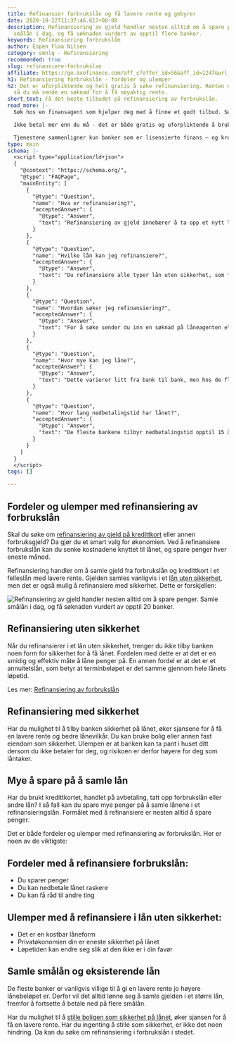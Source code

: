 ```yaml
---
title: Refinansier forbrukslån og få lavere rente og gebyrer
date: 2020-10-22T11:37:46.617+00:00
description: Refinansiering av gjeld handler nesten alltid om å spare penger. Samle
  smålån i dag, og få søknaden vurdert av opptil flere banker.
keywords: Refinansiering forbrukslån
author: Espen Flaa Nilsen
category: smnlg - Refinansiering
recommended: true
slug: refinansiere-forbrukslan
affiliate: https://go.axofinance.com/aff_c?offer_id=56&aff_id=1247&url_id=82&source=Dagbladet&aff_sub=A16
h1: Refinansiering forbrukslån - fordeler og ulemper
h2: Det er uforpliktende og helt gratis å søke refinansiering. Renten er individuell
  så du må sende en søknad for å få nøyaktig rente.
short_text: Få det beste tilbudet på refinansiering av forbrukslån.
read_more: |-
  Søk hos en finansagent som hjelper deg med å finne et godt tilbud. Søknaden din blir behandlet av opptil flere banker samtidig, som sikrer at du får det beste lånet. Alt du trenger å gjøre er å sende inn én elektronisk søknad.

  Ikke betal mer enn du må - det er både gratis og uforpliktende å bruke tjenestene til våre samarbeidspartnere. Skulle det vise seg at du hadde den laveste renten fra før av, er det bare å takke nei til det nye lånetilbudet. Hensikten med refinansiering av gjeld er at du tar opp et nytt lån med en lavere rente og kostnader.

  Tjenestene sammenligner kun banker som er lisensierte finans – og kredittselskaper regulert av [Finanstilsynet](http://www.finanstilsynet.no/).
type: main
schema: |-
  <script type="application/ld+json">
  {
    "@context": "https://schema.org/",
    "@type": "FAQPage",
    "mainEntity": [
      {
        "@type": "Question",
        "name": "Hva er refinansiering?",
        "acceptedAnswer": {
          "@type": "Answer",
          "text": "Refinansiering av gjeld innebærer å ta opp et nytt lån for å betale ut eksisterende gjeld. Målet er å få lavere rente på lånet, og dermed også et billigere lån totalt sett. Refinansiering er spesielt gunstig for deg med flere lån og kreditter, da du kan samle alle disse under ett lån."
        }
      },
      {
        "@type": "Question",
        "name": "Hvilke lån kan jeg refinansiere?",
        "acceptedAnswer": {
          "@type": "Answer",
          "text": "Du refinansiere alle typer lån uten sikkerhet, som for eksempel forbrukslån, smålån, kjøp på avbetaling og kreditter."
        }
      },
      {
        "@type": "Question",
        "name": "Hvordan søker jeg refinansiering?",
        "acceptedAnswer": {
          "@type": "Answer",
          "text": "For å søke sender du inn en søknad på låneagenten eller finansagentens hjemmesider. Huk av for at du ønsker refinansiering og oppgi nødvendige opplysninger om gjelden du skal refinansiere, som lånesum og långiver.\n\nSelskapet sender søknaden din videre til sine samarbeidsbanker som tilbyr refinansiering av gjeld og du mottar det beste tilbudet i retur. Dersom du takker ja til et lånetilbud går kundeforholdet videre til banken du takket ja til. Banken tar seg av utbetalingen av de gamle lånene - og du sitter igjen med kun én faktura."
        }
      },
      {
        "@type": "Question",
        "name": "Hvor mye kan jeg låne?",
        "acceptedAnswer": {
          "@type": "Answer",
          "text": "Dette varierer litt fra bank til bank, men hos de fleste kan du låne fra 10 000 til 500 000 kroner uten sikkerhet."
        }
      },
      {
        "@type": "Question",
        "name": "Hvor lang nedbetalingstid har lånet?",
        "acceptedAnswer": {
          "@type": "Answer",
          "text": "De fleste bankene tilbyr nedbetalingstid opptil 15 år, avhengig av banken du velger. Du kan når som helst betale inn ekstra eller betale ut lånet i sin helhet, uten ekstra omkostninger."
        }
      }
    ]
  }
  </script>
tags: []

---
```

## Fordeler og ulemper med refinansiering av forbrukslån

Skal du søke om [refinansiering av gjeld på kredittkort](https://www.dagbladet.no/annonse/refinansiering-av-kredittkort/72066052) eller annen forbruksgjeld? Da gjør du et smart valg for økonomien. Ved å refinansiere forbrukslån kan du senke kostnadene knyttet til lånet, og spare penger hver eneste måned.

Refinansiering handler om å samle gjeld fra forbrukslån og kredittkort i et felleslån med lavere rente. Gjelden samles vanligvis i et [lån uten sikkerhet](https://www.dagbladet.no/lan-uten-sikkerhet), men det er også mulig å refinansiere med sikkerhet. Dette er forskjellen:

![Refinansiering av gjeld handler nesten alltid om å spare penger. Samle smålån i dag, og få søknaden vurdert av opptil 20 banker.](https://www.dagbladet.no/images/72639121.jpg?imageId=72639121&width=980&height=559 'Refinansiere forbrukslån')

## Refinansiering uten sikkerhet

Når du refinansierer i et lån uten sikkerhet, trenger du ikke tilby banken noen form for sikkerhet for å få lånet. Fordelen med dette er at det er en smidig og effektiv måte å låne penger på. En annen fordel er at det er et annuitetslån, som betyr at terminbeløpet er det samme gjennom hele lånets løpetid.

Les mer: [Refinansiering av forbrukslån](https://www.dagbladet.no/annonse/refinansiering-av-forbrukslan/72061145)

## Refinansiering med sikkerhet

Har du mulighet til å tilby banken sikkerhet på lånet, øker sjansene for å få en lavere rente og bedre lånevilkår. Du kan bruke bolig eller annen fast eiendom som sikkerhet. Ulempen er at banken kan ta pant i huset ditt dersom du ikke betaler for deg, og risikoen er derfor høyere for deg som låntaker.

## Mye å spare på å samle lån

Har du brukt kredittkortet, handlet på avbetaling, tatt opp forbrukslån eller andre lån? I så fall kan du spare mye penger på å samle lånene i et refinansieringslån. Formålet med å refinansiere er nesten alltid å spare penger.

Det er både fordeler og ulemper med refinansiering av forbrukslån. Her er noen av de viktigste:

## Fordeler med å refinansiere forbrukslån:

- Du sparer penger
- Du kan nedbetale lånet raskere
- Du kan få råd til andre ting

## Ulemper med å refinansiere i lån uten sikkerhet:

- Det er en kostbar låneform
- Privatøkonomien din er eneste sikkerhet på lånet
- Løpetiden kan endre seg slik at den ikke er i din favør

<content-btn text="SØK HER" :url="affiliate" rel="nofollow"></content-btn>

<accordion-wrapper title="Spørsmål og svar om refinansiering av forbrukslån">

<accordion>
<template #question> Hva er refinansiering?</template>
<template #answer>
<p>
Refinansiering av gjeld innebærer å ta opp et nytt lån for å betale ut eksisterende gjeld. Målet er å få lavere rente på lånet, og dermed også et billigere lån totalt sett. Refinansiering er spesielt gunstig for deg med flere lån og kreditter, da du kan samle alle disse under ett lån.</p>
</template>
</accordion>

<accordion>
<template #question> Hvilke lån kan jeg refinansiere?</template>
<template #answer>
<p>
Du refinansiere alle typer lån uten sikkerhet, som for eksempel forbrukslån, smålån, kjøp på avbetaling og kreditter.</p>
</template>
</accordion>

<accordion>
<template #question> Hvordan søker jeg refinansiering?</template>
<template #answer>
<p>
For å søke sender du inn en søknad på låneagenten eller finansagentens hjemmesider. Huk av for at du ønsker refinansiering og oppgi nødvendige opplysninger om gjelden du skal refinansiere, som lånesum og långiver.
</p>
<p>
Selskapet sender søknaden din videre til sine samarbeidsbanker som tilbyr refinansiering av gjeld og du mottar det beste tilbudet i retur. Dersom du takker ja til et lånetilbud går kundeforholdet videre til banken du takket ja til. Banken tar seg av utbetalingen av de gamle lånene - og du sitter igjen med kun én faktura.</p>
</template>
</accordion>

<accordion>
<template #question> Hvor mye kan jeg låne?</template>
<template #answer>
<p>
Dette varierer litt fra bank til bank, men hos de fleste kan du låne fra 10 000 til 500 000 kroner uten sikkerhet.</p>
</template>
</accordion>

<accordion>
<template #question> Hvor lang nedbetalingstid har lånet?</template>
<template #answer>
<p>
De fleste bankene tilbyr nedbetalingstid opptil 15 år, avhengig av banken du velger. Du kan når som helst betale inn ekstra eller betale ut lånet i sin helhet, uten ekstra omkostninger.</p>
</template>
</accordion>

</accordion-wrapper>

## Samle smålån og eksisterende lån

De fleste banker er vanligvis villige til å gi en lavere rente jo høyere lånebeløpet er. Derfor vil det alltid lønne seg å samle gjelden i et større lån, fremfor å fortsette å betale ned på flere smålån.

Har du mulighet til å [stille boligen som sikkerhet på lånet](https://www.dagbladet.no/refinansiering/lan-med-sikkerhet), øker sjansen for å få en lavere rente. Har du ingenting å stille som sikkerhet, er ikke det noen hindring. Da kan du søke om refinansiering i forbrukslån i stedet.